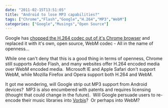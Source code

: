 ```yaml
---
date: "2011-02-15T13:51:05"
title: "Android to lose MP3 capabilities?"
tags: ["Chrome","Flash","Google","H.264","MP3","WebM"]
categories: ["Google","Musings","Open Source"]
---
```


Google has [chopped the H.264 codec out of it's Chrome browser][1] and replaced it with it's own, open source, WebM codec - All in the name of openness...

While one can't deny that this is a good thing in terms of openness, Chrome still supports Adobe Flash, and many websites offer H.264 encoded media over WebM encoded media.  Microsoft IE and Apple Safari don't support WebM, while Mozilla Firefox and Opera support both H.264 and WebM.

It got me wondering, will Google strip out MP3 support from Android devices?  MP3 is also encumbered with patents and requires licensing (thought that could change in the future).  Will Google persuade users to re-encode their music libraries into [Vorbis][2]?  Or perhaps into WebM?

  [1]: http://www.theregister.co.uk/2011/01/12/google_pulls_h264_from_chrome/
  [2]: http://www.vorbis.com/
